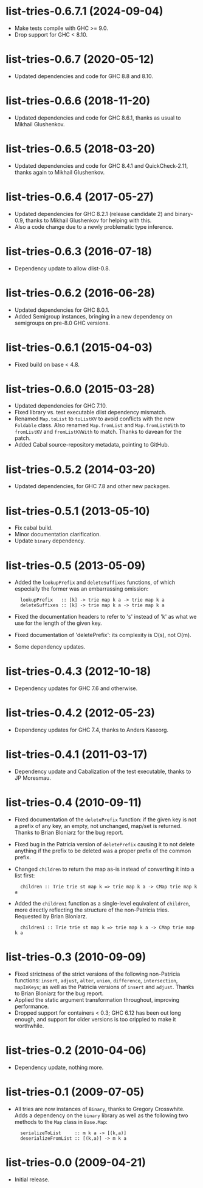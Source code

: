 # list-tries-0.6.7.1 (2024-09-04)
* Make tests compile with GHC >= 9.0.
* Drop support for GHC < 8.10.

# list-tries-0.6.7 (2020-05-12)
* Updated dependencies and code for GHC 8.8 and 8.10.

# list-tries-0.6.6 (2018-11-20)
* Updated dependencies and code for GHC 8.6.1, thanks as usual to Mikhail
  Glushenkov.

# list-tries-0.6.5 (2018-03-20)
* Updated dependencies and code for GHC 8.4.1 and QuickCheck-2.11,
  thanks again to Mikhail Glushenkov.

# list-tries-0.6.4 (2017-05-27)
* Updated dependencies for GHC 8.2.1 (release candidate 2) and
  binary-0.9, thanks to Mikhail Glushenkov for helping with this.
* Also a code change due to a newly problematic type inference.

# list-tries-0.6.3 (2016-07-18)
* Dependency update to allow dlist-0.8.

# list-tries-0.6.2 (2016-06-28)
* Updated dependencies for GHC 8.0.1.
* Added Semigroup instances, bringing in a new dependency on semigroups
  on pre-8.0 GHC versions.

# list-tries-0.6.1 (2015-04-03)
* Fixed build on base < 4.8.

# list-tries-0.6.0 (2015-03-28)
* Updated dependencies for GHC 7.10.
* Fixed library vs. test executable dlist dependency mismatch.
* Renamed `Map.toList` to `toListKV` to avoid conflicts with the new
  `Foldable` class. Also renamed `Map.fromList` and `Map.fromListWith`
  to `fromListKV` and `fromListKVWith` to match. Thanks to davean for
  the patch.
* Added Cabal source-repository metadata, pointing to GitHub.

# list-tries-0.5.2 (2014-03-20)
* Updated dependencies, for GHC 7.8 and other new packages.

# list-tries-0.5.1 (2013-05-10)
* Fix cabal build.
* Minor documentation clarification.
* Update `binary` dependency.

# list-tries-0.5 (2013-05-09)
* Added the `lookupPrefix` and `deleteSuffixes` functions, of which especially
  the former was an embarrassing omission:

        lookupPrefix   :: [k] -> trie map k a -> trie map k a
        deleteSuffixes :: [k] -> trie map k a -> trie map k a

* Fixed the documentation headers to refer to 's' instead of 'k' as what we
  use for the length of the given key.
* Fixed documentation of 'deletePrefix': its complexity is O(s), not O(m).
* Some dependency updates.

# list-tries-0.4.3 (2012-10-18)
* Dependency updates for GHC 7.6 and otherwise.

# list-tries-0.4.2 (2012-05-23)
* Dependency updates for GHC 7.4, thanks to Anders Kaseorg.

# list-tries-0.4.1 (2011-03-17)
* Dependency update and Cabalization of the test executable, thanks to JP
  Moresmau.

# list-tries-0.4 (2010-09-11)
* Fixed documentation of the `deletePrefix` function: if the given key is not
  a prefix of any key, an empty, not unchanged, map/set is returned. Thanks to
  Brian Bloniarz for the bug report.
* Fixed bug in the Patricia version of `deletePrefix` causing it to not delete
  anything if the prefix to be deleted was a proper prefix of the common
  prefix.
* Changed `children` to return the map as-is instead of converting it into a
  list first:

        children :: Trie trie st map k => trie map k a -> CMap trie map k a

* Added the `children1` function as a single-level equivalent of `children`,
  more directly reflecting the structure of the non-Patricia tries. Requested
  by Brian Bloniarz.

        children1 :: Trie trie st map k => trie map k a -> CMap trie map k a

# list-tries-0.3 (2010-09-09)
* Fixed strictness of the strict versions of the following
  non-Patricia functions: `insert`, `adjust`, `alter`, `union`,
  `difference`, `intersection`, `mapInKeys`; as well as the Patricia
  versions of `insert` and `adjust`. Thanks to Brian Bloniarz for the
  bug report.
* Applied the static argument transformation throughout, improving
  performance.
* Dropped support for containers < 0.3; GHC 6.12 has been out long
  enough, and support for older versions is too crippled to make it
  worthwhile.

# list-tries-0.2 (2010-04-06)
* Dependency update, nothing more.

# list-tries-0.1 (2009-07-05)
* All tries are now instances of `Binary`, thanks to Gregory Crosswhite. Adds a
  dependency on the `binary` library as well as the following two methods to
  the `Map` class in `Base.Map`:

        serializeToList     :: m k a -> [(k,a)]
        deserializeFromList :: [(k,a)] -> m k a

# list-tries-0.0 (2009-04-21)
* Initial release.
